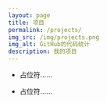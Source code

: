 ```yaml
---
layout: page
title: 项目
permalink: /projects/
img_src: /img/projects.png
img_alt: GitHub的代码统计
description: 我的项目
---
```


+ 占位符……

+ 占位符……
